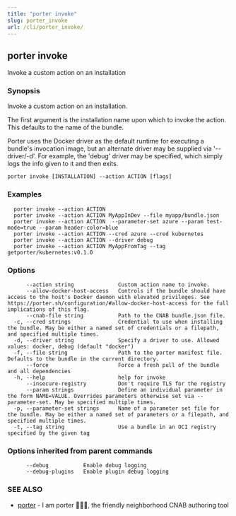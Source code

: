 ```yaml
---
title: "porter invoke"
slug: porter_invoke
url: /cli/porter_invoke/
---
```

## porter invoke

Invoke a custom action on an installation

### Synopsis

Invoke a custom action on an installation.

The first argument is the installation name upon which to invoke the action. This defaults to the name of the bundle.

Porter uses the Docker driver as the default runtime for executing a bundle's invocation image, but an alternate driver may be supplied via '--driver/-d'.
For example, the 'debug' driver may be specified, which simply logs the info given to it and then exits.

```
porter invoke [INSTALLATION] --action ACTION [flags]
```

### Examples

```
  porter invoke --action ACTION
  porter invoke --action ACTION MyAppInDev --file myapp/bundle.json
  porter invoke --action ACTION  --parameter-set azure --param test-mode=true --param header-color=blue
  porter invoke --action ACTION --cred azure --cred kubernetes
  porter invoke --action ACTION --driver debug
  porter invoke --action ACTION MyAppFromTag --tag getporter/kubernetes:v0.1.0

```

### Options

```
      --action string              Custom action name to invoke.
      --allow-docker-host-access   Controls if the bundle should have access to the host's Docker daemon with elevated privileges. See https://porter.sh/configuration/#allow-docker-host-access for the full implications of this flag.
      --cnab-file string           Path to the CNAB bundle.json file.
  -c, --cred strings               Credential to use when installing the bundle. May be either a named set of credentials or a filepath, and specified multiple times.
  -d, --driver string              Specify a driver to use. Allowed values: docker, debug (default "docker")
  -f, --file string                Path to the porter manifest file. Defaults to the bundle in the current directory.
      --force                      Force a fresh pull of the bundle and all dependencies
  -h, --help                       help for invoke
      --insecure-registry          Don't require TLS for the registry
      --param strings              Define an individual parameter in the form NAME=VALUE. Overrides parameters otherwise set via --parameter-set. May be specified multiple times.
  -p, --parameter-set strings      Name of a parameter set file for the bundle. May be either a named set of parameters or a filepath, and specified multiple times.
  -t, --tag string                 Use a bundle in an OCI registry specified by the given tag
```

### Options inherited from parent commands

```
      --debug           Enable debug logging
      --debug-plugins   Enable plugin debug logging
```

### SEE ALSO

* [porter](/cli/porter/)	 - I am porter 👩🏽‍✈️, the friendly neighborhood CNAB authoring tool

